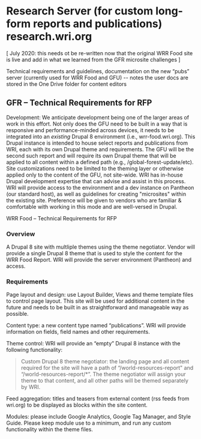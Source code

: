Research Server (for custom long-form reports and publications) research.wri.org
================================================================================

[ July 2020: this needs ot be re-written now that the original WRR Food site is live and add in what we learned from the GFR microsite challenges ]
 
Technical requirements and guidelines, documentation on the new “pubs” server (currently used for WRR Food and GFU) -- notes the user docs are stored in the One Drive folder for content editors 

GFR – Technical Requirements for RFP 
------------------------------------

Development: We anticipate development being one of the larger areas of work in this effort. Not only does the GFU need to be built in a way that is responsive and performance-minded across devices, it needs to be integrated into an *existing* Drupal 8 environment (i.e., wrr-food.wri.org). This Drupal instance is intended to house select reports and publications from WRI, each with its own Drupal theme and requirements. The GFU will be the second such report and will require its own Drupal theme that will be applied to all content within a defined path (e.g., /global-forest-update/etc). Site customizations need to be limited to the theming layer or otherwise applied only to the content of the GFU, not site-wide. WRI has in-house Drupal development expertise that can advise and assist in this process. WRI will provide access to the environment and a dev instance on Pantheon (our standard host), as well as guidelines for creating "microsites" within the existing site. Preference will be given to vendors who are familiar & comfortable with working in this mode and are well-versed in Drupal. 

WRR Food – Technical Requirements for RFP 

 
### Overview 

A Drupal 8 site with multliple themes using the theme negotiator. Vendor will provide a single Drupal 8 theme that is used to style the content for the WRR Food Report. WRI will provide the server environment (Pantheon) and access. 


### Requirements 

Page layout and design: use Layout Builder, Views and theme template files to control page layout. This site will be used for additional content in the future and needs to be built in as straightforward and manageable way as possible.  

Content type: a new content type named “publications”. WRI will provide information on fields, field names and other requirements. 

Theme control: WRI will provide an “empty” Drupal 8 instance with the following functionality: 

> Custom Drupal 8 theme negotiator: the landing page and all content required for the site will have a path of “/world-resources-report" and “/world-resources-report/*”. The theme negotiator will assign your theme to that content, and all other paths will be themed separately by WRI. 

Feed aggregation: titles and teasers from external content (rss feeds from wri.org) to be displayed as blocks within the site content.  

Modules: please include Google Analytics, Google Tag Manager, and Style Guide. Please keep module use to a minimum, and run any custom functionality within the theme files. 

 

 
